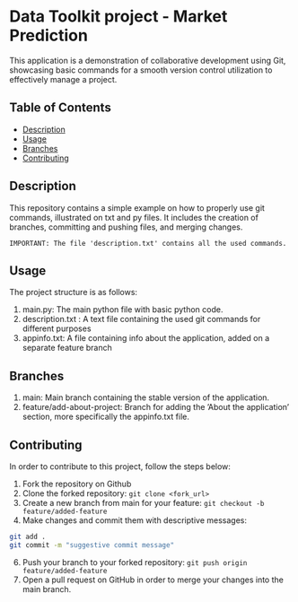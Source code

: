 
# Data Toolkit project - Market Prediction

This application is a demonstration of collaborative development using Git,
showcasing basic commands for a smooth version control utilization to
effectively manage a project.

## Table of Contents
- [Description](#description)
- [Usage](#getting-started)
- [Branches](#contributing)
- [Contributing](#contributing)


## Description

This repository contains a simple example on how to properly use git commands,
illustrated on txt and py files. It includes the creation of branches, committing and pushing files, 
and merging changes. 
```
IMPORTANT: The file 'description.txt' contains all the used commands.
```

## Usage 

The project structure is as follows:
1. main.py:  The main python file with basic python code.
2. description.txt :  A text file containing the used git commands for different purposes
3. appinfo.txt: A file containing info about the application, added on a separate 
feature branch

## Branches

1. main:  Main branch containing the stable version of the application.
2. feature/add-about-project:  Branch for adding the ’About the application’ section, more specifically the appinfo.txt file.

## Contributing

In order to contribute to this project, follow the steps below:
1. Fork the repository on Github
2. Clone the forked repository: `git clone <fork_url>`
3. Create a new branch from main for your feature: `git checkout -b feature/added-feature`
4. Make changes and commit them with descriptive messages: 
  ```bash
git add .
git commit -m "suggestive commit message"
  ```
6. Push your branch to your forked repository: `git push origin feature/added-feature`
7. Open a pull request on GitHub in order to merge your changes into the main branch.